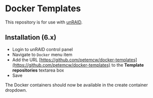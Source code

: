 # Docker Templates

This repository is for use with [unRAID](http://lime-technology.com/).

## Installation (6.x)

* Login to unRAID control panel
* Navigate to `Docker` menu item
* Add the URL [https://github.com/petemcw/docker-templates](https://github.com/petemcw/docker-templates)
  to the **Template repositories** textarea box
* Save

The Docker containers should now be available in the create container dropdown.

